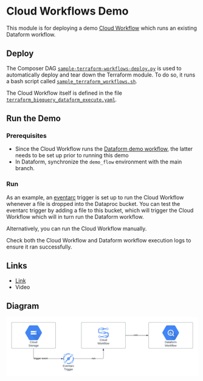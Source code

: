 # Cloud Workflows Demo


This module is for deploying a demo [Cloud Workflow](https://cloud.google.com/workflows/docs/overview) which runs an existing Dataform workflow.

## Deploy 

The Composer DAG [`sample-terraform-workflows-deploy.py`](../../sample_terraform_workflows.sh) is used to automatically deploy and tear down the Terraform module.
To do so, it runs a bash script called [`sample_terraform_workflows.sh`](../../sample_terraform_workflows.sh).

The Cloud Workflow itself is defined in the file [`terraform_bigquery_dataform_execute.yaml`](../../workflows/terraform_bigquery_dataform_execute.yaml).

## Run the Demo

### Prerequisites

- Since the Cloud Workflow runs the [Dataform demo workflow](https://github.com/GoogleCloudPlatform/data-analytics-golden-demo/blob/main/sql-scripts/taxi_dataset/sp_create_demo_dataform.sql), the latter needs to be set up prior to running this demo
- In Dataform, synchronize the `demo_flow` environment with the main branch.

### Run

As an example, an [eventarc](https://cloud.google.com/eventarc/docs) trigger is set up to run the Cloud Workflow whenever a file is dropped into the Dataproc bucket.
You can test the eventarc trigger by adding a file to this bucket, which will trigger the Cloud Workflow which will in turn run the Dataform workflow.

Alternatively, you can run the Cloud Workflow manually.

Check both the Cloud Workflow and Dataform workflow execution logs to ensure it ran successfully.

## Links

- [Link](https://github.com/GoogleCloudPlatform/data-analytics-golden-demo/blob/main/cloud-composer/data/workflows/terraform_bigquery_dataform_execute.yaml)
- Video

## Diagram

![alt tag](../../../../images/Cloud-Workflows-Diagram.png)

